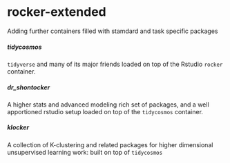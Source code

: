 # rocker-extended
Adding further containers filled with stamdard and task specific packages

##### tidycosmos
`tidyverse` and many of its major friends loaded on top of the Rstudio `rocker` container.

##### dr_shontocker
A higher stats and advanced modeling rich set of packages, and a well apportioned rstudio setup loaded on top of the `tidycosmos` container.

##### klocker
A collection of K-clustering and related packages for higher dimensional unsupervised learning work: built on top of `tidycosmos`
